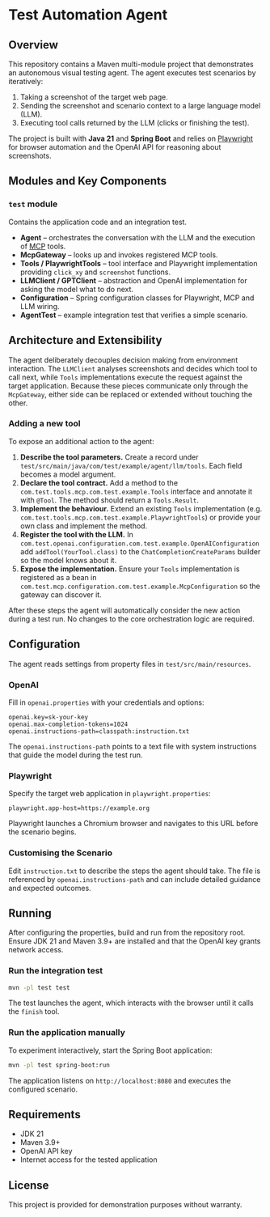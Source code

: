 # Test Automation Agent

## Overview

This repository contains a Maven multi-module project that demonstrates an autonomous
visual testing agent. The agent executes test scenarios by iteratively:

1. Taking a screenshot of the target web page.
2. Sending the screenshot and scenario context to a large language model (LLM).
3. Executing tool calls returned by the LLM (clicks or finishing the test).

The project is built with **Java 21** and **Spring Boot** and relies on
[Playwright](https://playwright.dev/) for browser automation and the
OpenAI API for reasoning about screenshots.

## Modules and Key Components

### `test` module

Contains the application code and an integration test.

- **Agent** – orchestrates the conversation with the LLM and the execution of
  [MCP](https://github.com/modelcontextprotocol) tools.
- **McpGateway** – looks up and invokes registered MCP tools.
- **Tools / PlaywrightTools** – tool interface and Playwright implementation
  providing `click_xy` and `screenshot` functions.
- **LLMClient / GPTClient** – abstraction and OpenAI implementation for asking
  the model what to do next.
- **Configuration** – Spring configuration classes for Playwright, MCP and LLM
  wiring.
- **AgentTest** – example integration test that verifies a simple scenario.

## Architecture and Extensibility

The agent deliberately decouples decision making from environment interaction.
The `LLMClient` analyses screenshots and decides which tool to call next, while
`Tools` implementations execute the request against the target application.
Because these pieces communicate only through the `McpGateway`, either side can
be replaced or extended without touching the other.

### Adding a new tool

To expose an additional action to the agent:

1. **Describe the tool parameters.** Create a record under
   `test/src/main/java/com/test/example/agent/llm/tools`. Each field becomes a
   model argument.
2. **Declare the tool contract.** Add a method to the
   `com.test.tools.mcp.com.test.example.Tools` interface and annotate it with
   `@Tool`. The method should return a `Tools.Result`.
3. **Implement the behaviour.** Extend an existing `Tools` implementation
   (e.g. `com.test.tools.mcp.com.test.example.PlaywrightTools`) or provide your own class
   and implement the method.
4. **Register the tool with the LLM.** In
   `com.test.openai.configuration.com.test.example.OpenAIConfiguration` add
   `addTool(YourTool.class)` to the `ChatCompletionCreateParams` builder so the
   model knows about it.
5. **Expose the implementation.** Ensure your `Tools` implementation is
   registered as a bean in
   `com.test.mcp.configuration.com.test.example.McpConfiguration` so the gateway can
   discover it.

After these steps the agent will automatically consider the new action during a
test run. No changes to the core orchestration logic are required.

## Configuration

The agent reads settings from property files in `test/src/main/resources`.

### OpenAI

Fill in `openai.properties` with your credentials and options:

```properties
openai.key=sk-your-key
openai.max-completion-tokens=1024
openai.instructions-path=classpath:instruction.txt
```

The `openai.instructions-path` points to a text file with system instructions
that guide the model during the test run.

### Playwright

Specify the target web application in `playwright.properties`:

```properties
playwright.app-host=https://example.org
```

Playwright launches a Chromium browser and navigates to this URL before the
scenario begins.

### Customising the Scenario

Edit `instruction.txt` to describe the steps the agent should take. The file is
referenced by `openai.instructions-path` and can include detailed guidance and
expected outcomes.

## Running

After configuring the properties, build and run from the repository root.
Ensure JDK 21 and Maven 3.9+ are installed and that the OpenAI key grants
network access.

### Run the integration test

```bash
mvn -pl test test
```

The test launches the agent, which interacts with the browser until it calls the
`finish` tool.

### Run the application manually

To experiment interactively, start the Spring Boot application:

```bash
mvn -pl test spring-boot:run
```

The application listens on `http://localhost:8080` and executes the configured
scenario.

## Requirements

- JDK 21
- Maven 3.9+
- OpenAI API key
- Internet access for the tested application

## License

This project is provided for demonstration purposes without warranty.
